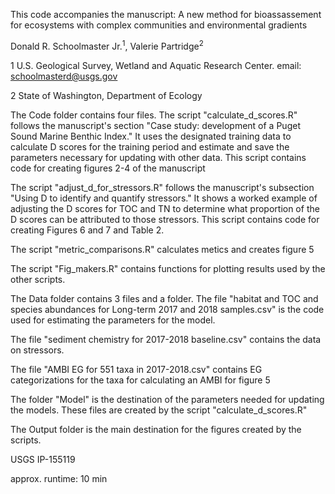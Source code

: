 
This code accompanies the manuscript:
A new method for bioassassement for ecosystems with complex communities and environmental gradients

Donald R. Schoolmaster Jr.<sup>1</sup>, Valerie Partridge<sup>2</sup>

1 U.S. Geological Survey, Wetland and Aquatic Research Center. email: schoolmasterd@usgs.gov

2 State of Washington, Department of Ecology

The Code folder contains four files.
The script "calculate_d_scores.R" follows the manuscript's section "Case study: development of a Puget Sound Marine Benthic Index." It uses the designated training data to calculate D scores for the training period and estimate and save the parameters necessary for updating with other data. This script contains code for creating figures 2-4 of the manuscript

The script "adjust_d_for_stressors.R" follows the manuscript's subsection "Using D to identify and quantify stressors." It shows a worked example of adjusting the D scores for TOC and TN to determine what proportion of the D scores can be attributed to those stressors. This script contains code for creating Figures 6 and 7 and Table 2.

The script "metric_comparisons.R" calculates metics and creates figure 5

The script "Fig_makers.R" contains functions for plotting results used by the other scripts.  


The Data folder contains 3 files and a folder.
The file "habitat and TOC and species abundances for Long-term 2017 and 2018 samples.csv" is the code used for estimating the parameters for the model.

The file "sediment chemistry for 2017-2018 baseline.csv" contains the data on stressors.

The file "AMBI EG for 551 taxa in 2017-2018.csv" contains EG categorizations for the taxa for calculating an AMBI for figure 5

The folder "Model" is the destination of the parameters needed for updating the models. These files are created by the script "calculate_d_scores.R"

The Output folder is the main destination for the figures created by the scripts.

USGS IP-155119

approx. runtime: 10 min
